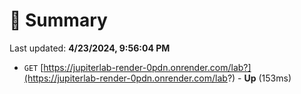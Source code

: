 # 📖 Summary
Last updated: **4/23/2024, 9:56:04 PM**

- `GET` [https://jupiterlab-render-0pdn.onrender.com/lab?](https://jupiterlab-render-0pdn.onrender.com/lab?) - **Up** (153ms)
